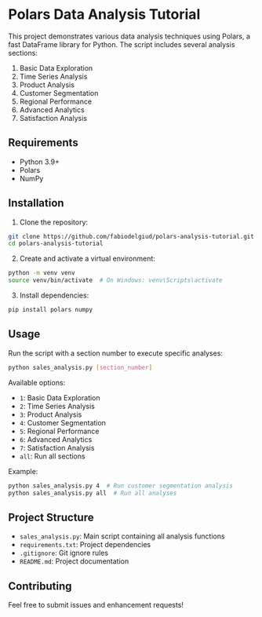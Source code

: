 # Polars Data Analysis Tutorial

This project demonstrates various data analysis techniques using Polars, a fast DataFrame library for Python. The script includes several analysis sections:

1. Basic Data Exploration
2. Time Series Analysis
3. Product Analysis
4. Customer Segmentation
5. Regional Performance
6. Advanced Analytics
7. Satisfaction Analysis

## Requirements

- Python 3.9+
- Polars
- NumPy

## Installation

1. Clone the repository:
```bash
git clone https://github.com/fabiodelgiud/polars-analysis-tutorial.git
cd polars-analysis-tutorial
```

2. Create and activate a virtual environment:
```bash
python -m venv venv
source venv/bin/activate  # On Windows: venv\Scripts\activate
```

3. Install dependencies:
```bash
pip install polars numpy
```

## Usage

Run the script with a section number to execute specific analyses:

```bash
python sales_analysis.py [section_number]
```

Available options:
- `1`: Basic Data Exploration
- `2`: Time Series Analysis
- `3`: Product Analysis
- `4`: Customer Segmentation
- `5`: Regional Performance
- `6`: Advanced Analytics
- `7`: Satisfaction Analysis
- `all`: Run all sections

Example:
```bash
python sales_analysis.py 4  # Run customer segmentation analysis
python sales_analysis.py all  # Run all analyses
```

## Project Structure

- `sales_analysis.py`: Main script containing all analysis functions
- `requirements.txt`: Project dependencies
- `.gitignore`: Git ignore rules
- `README.md`: Project documentation

## Contributing

Feel free to submit issues and enhancement requests! 